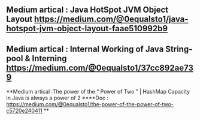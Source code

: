 Medium artical : Java HotSpot JVM Object Layout
https://medium.com/@0equalsto1/java-hotspot-jvm-object-layout-faae510992b9
---------------------------------------------------------------------
Medium artical : Internal Working of Java String-pool & Interning
https://medium.com/@0equalsto1/37cc892ae739
---------------------------------------------------------------------
**Medium artical :The power of the “ Power of Two ” | HashMap Capacity in Java is always a power of 2
****Doc : https://medium.com/@0equalsto1/the-power-of-the-power-of-two-c5720e240411
**
